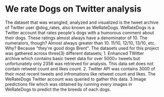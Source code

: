 # We rate Dogs on Twitter analysis
 The dataset that was wrangled, analyzed and visualized is the tweet archive of Twitter user @dog_rates, also known as WeRateDogs. WeRateDogs is a Twitter account that rates people's dogs with a humorous comment about their dogs. These ratings almost always have a denominator of 10. The numerators, though? Almost always greater than 10. 11/10, 12/10, 13/10, etc. Why? Because "they're good dogs Brent".  The datasets used for this project was gathered across three(3) different datasets; 1. Enhanced TWitter archive which contains basic tweet data for over 5000+ tweets but unfortunately only 2356 was retrieved for analysis. This data set does not contain retweet count and likes count.  2. Twitter API was contains 3000 of their most recent tweets and infromations like retweet count and likes. The WeRateDogs Twitter account was queried to gather this data. 3.Image predictions file which was obtained by running every images in WeRateDogs to predict the the breeds of each dogs.
